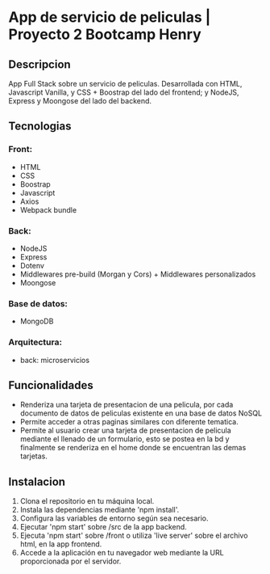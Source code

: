 # App de servicio de peliculas | Proyecto 2 Bootcamp Henry

## Descripcion
App Full Stack sobre un servicio de peliculas. Desarrollada con HTML, Javascript Vanilla, y CSS + Boostrap del lado del frontend; y NodeJS, Express y Moongose del lado del backend.

## Tecnologias
### Front:
- HTML
- CSS
- Boostrap
- Javascript
- Axios
- Webpack bundle

### Back:
- NodeJS
- Express
- Dotenv
- Middlewares pre-build (Morgan y Cors) + Middlewares personalizados
- Moongose

### Base de datos:
- MongoDB

### Arquitectura:
-  back: microservicios

## Funcionalidades

- Renderiza una tarjeta de presentacion de una pelicula, por cada documento de datos de peliculas existente en una base de datos NoSQL
- Permite acceder a otras paginas similares con diferente tematica.
- Permite al usuario crear una tarjeta de presentacion de pelicula mediante el llenado de un formulario, esto se postea en la bd y finalmente se renderiza en el home donde se encuentran las demas tarjetas.

## Instalacion

1. Clona el repositorio en tu máquina local.
2. Instala las dependencias mediante 'npm install'.
3. Configura las variables de entorno según sea necesario.
4. Ejecutar 'npm start' sobre /src de la app backend.
5. Ejecuta 'npm start' sobre /front o utiliza 'live server' sobre el archivo html, en la app frontend.
6. Accede a la aplicación en tu navegador web mediante la URL proporcionada por el servidor.
